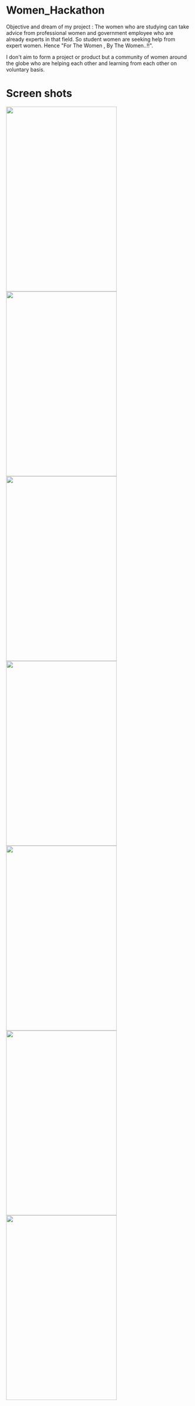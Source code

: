# Women_Hackathon

Objective and dream of my project : The women who are studying can take advice from professional women and government
employee who are already experts in that field. So student women are seeking help from expert women.
Hence "For The Women , By The Women..!!".

I don't aim to form a project or product but a community of women around the globe who are helping each other and
learning from each other on voluntary basis.


# Screen shots

<img src="https://user-images.githubusercontent.com/23710417/37267006-daa2c3ee-25e3-11e8-9109-7414eceb657a.png" height="500" width="300" align="left">
<img src="https://user-images.githubusercontent.com/23710417/37267005-da7382a0-25e3-11e8-93b7-48ae3e160753.png" height="500" width="300" align="center">
<img src="https://user-images.githubusercontent.com/23710417/37266991-c5e7889a-25e3-11e8-804a-ca8b9cfda51b.png" height="500" width="300" align="left">
<img src="https://user-images.githubusercontent.com/23710417/37266992-c61c40c6-25e3-11e8-90cb-5b91beed6dd0.png" height="500" width="300" align="center">
<img src="https://user-images.githubusercontent.com/23710417/37266990-c5b8cc1c-25e3-11e8-980f-dfc75ffa6c5a.png" height="500" width="300" align="left">
<img src="https://user-images.githubusercontent.com/23710417/37266989-c585d226-25e3-11e8-9dd6-87e50b3704b9.png" height="500" width="300" align="center">
<img src="https://user-images.githubusercontent.com/23710417/37267007-dad48154-25e3-11e8-92b2-8910a2cb3f46.png" height="500" width="300" align="left">
